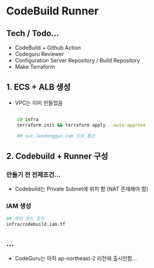 # CodeBuild Runner

## Tech / Todo...

- CodeBuild + Github Action
- Codeguru Reviewer
- Configuration Server Repository / Build Repository 
- Make Terraform

## 1. ECS + ALB 생성

- VPC는 이미 만들었음

```sh

    cd infra
    terraform init && terraform apply --auto-approve

    ## svc.leedonggyu.com 으로 통신
```

## 2. Codebuild + Runner 구성

### 만들기 전 전제조건...

- Codebuild는 Private Subnet에 위치 함 (NAT 존재해야 함)

### IAM 생성

```sh
## 해당 코드 참조
infra/codebuild.iam.tf
```


## ...

- CodeGuru는 아직 ap-northeast-2 리전에 출시안함...